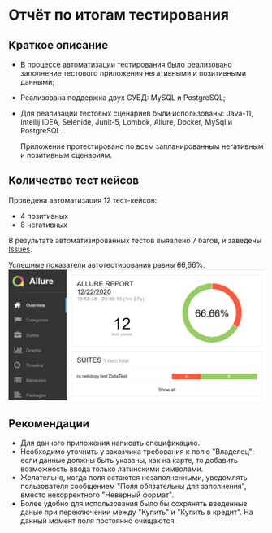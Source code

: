 # Отчёт по итогам тестирования
## Краткое описание
* В процессе автоматизации тестирования было реализовано заполнение тестового приложения негативными и позитивными данными;
* Реализована поддержка двух СУБД: MySQL и PostgreSQL;
* Для реализации тестовых сценариев были использованы: Java-11, Intellij IDEA, Selenide, Junit-5, Lombok, Allure, Docker, MySql и PostgreSQL.
  
  Приложение протестировано по всем запланированным негативным и позитивным сценариям.

## Количество тест кейсов
Проведена автоматизация 12 тест-кейсов:
* 4 позитивных
* 8 негативных

В результате автоматизированных тестов выявлено 7 багов, и заведены [Issues](https://github.com/Stor-Nat/Diplom/issues).

Успешные показатели автотестирования равны 66,66%.
![отчет](https://github.com/Stor-Nat/Diplom/blob/master/documentation/screenshot/report.png)

## Рекомендации
* Для данного приложения написать спецификацию.
* Необходимо уточнить у заказчика требования к полю "Владелец": если данные должны быть указаны, как на карте, то добавить возможность ввода только латинскими символами.
* Желательно, когда поля остаются незаполненными, уведомлять пользователя сообщением "Поля обязательны для заполнения", вместо некорректного "Неверный формат". 
* Более удобно для использования было бы сохрянять введенные даные при переключении между "Купить" и "Купить в кредит". На данный момент поля постоянно очищаются.

